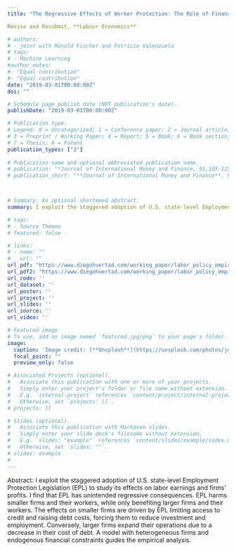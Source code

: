 ```yaml
---
title: "The Regressive Effects of Worker Protection: The Role of Financial Constraints"

Revise and Resubmit, **Labour Economics**

# authors:
# - joint with Ronald Fischer and Patricio Valenzuela
# tags:
# - Machine Learning
#author_notes:
#- "Equal contribution"
#- "Equal contribution"
date: "2019-03-01T00:00:00Z"
doi: ""

# Schedule page publish date (NOT publication's date).
publishDate: "2019-03-01T00:00:00Z"

# Publication type.
# Legend: 0 = Uncategorized; 1 = Conference paper; 2 = Journal article;
# 3 = Preprint / Working Paper; 4 = Report; 5 = Book; 6 = Book section;
# 7 = Thesis; 8 = Patent
publication_types: ["2"]
 
# Publication name and optional abbreviated publication name.
# publication: "*Journal of International Money and Finance, 91,105-125*"
# publication_short: "**Journal of International Money and Finance**, 91,105-125"



# Summary. An optional shortened abstract.
summary: I exploit the staggered adoption of U.S. state-level Employment Protection Legislation (EPL) to study its effects on labor earnings and firms' profits. I find that EPL has unintended regressive consequences. EPL harms smaller firms and their workers, while only benefiting larger firms and their workers. The effects on smaller firms are driven by EPL limiting access to credit and raising debt costs, forcing them to reduce investment and employment. Conversely, larger firms expand their operations due to a decrease in their cost of debt. A model with heterogeneous firms and endogenous financial constraints guides the empirical analysis.

# tags:
# - Source Themes
# featured: false

# links:
# - name: ""
#   url: ""
url_pdf: "https://www.diegohuertad.com/working_paper/labor_policy_empirical/The_Regressive_Effects_Worker_Protection.pdf"
url_pdf2: "https://www.diegohuertad.com/working_paper/labor_policy_empirical/The_Regressive_Effects_Worker_Protection.pdf"
url_code: ''
url_dataset: ''
url_poster: ''
url_project: ''
url_slides: ''
url_source: ''
url_video: ''

# Featured image
# To use, add an image named `featured.jpg/png` to your page's folder. 
image:
  caption: 'Image credit: [**Unsplash**](https://unsplash.com/photos/jdD8gXaTZsc)'
  focal_point: ""
  preview_only: false

# Associated Projects (optional).
#   Associate this publication with one or more of your projects.
#   Simply enter your project's folder or file name without extension.
#   E.g. `internal-project` references `content/project/internal-project/index.md`.
#   Otherwise, set `projects: []`.
# projects: []

# Slides (optional).
#   Associate this publication with Markdown slides.
#   Simply enter your slide deck's filename without extension.
#   E.g. `slides: "example"` references `content/slides/example/index.md`.
#   Otherwise, set `slides: ""`.
# slides: example
#
---
```



Abstract: I exploit the staggered adoption of U.S. state-level Employment Protection Legislation (EPL) to study its effects on labor earnings and firms' profits. I find that EPL has unintended regressive consequences. EPL harms smaller firms and their workers, while only benefiting larger firms and their workers. The effects on smaller firms are driven by EPL limiting access to credit and raising debt costs, forcing them to reduce investment and employment. Conversely, larger firms expand their operations due to a decrease in their cost of debt. A model with heterogeneous firms and endogenous financial constraints guides the empirical analysis.


